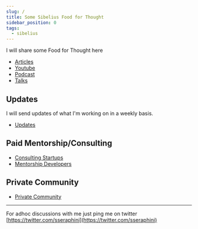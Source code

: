 ```yaml
---
slug: /
title: Some Sibelius Food for Thought
sidebar_position: 0
tags:
  - sibelius
---
```


I will share some Food for Thought here

- [Articles](./articles.mdx)
- [Youtube](./youtube.mdx)
- [Podcast](./podcast.mdx)
- [Talks](./talks)

## Updates

I will send updates of what I'm working on in a weekly basis.

- [Updates](./updates/june-25-2023.md)

## Paid Mentorship/Consulting

- [Consulting Startups](./paid-consulting-startups.mdx)
- [Mentorship Developers](./paid-mentorship-developers.mdx)

## Private Community

- [Private Community](./private-community.mdx)

---

For adhoc discussions with me just ping me on twitter [https://twitter.com/sseraphini](https://twitter.com/sseraphini)

